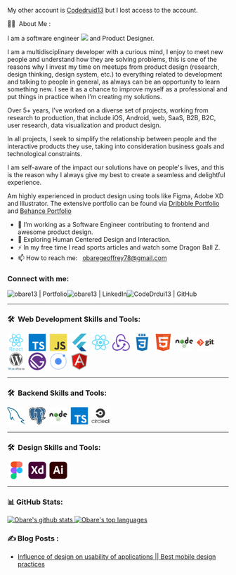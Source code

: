 My other account is [Codedruid13](https://github.com/codedruid13) but I lost access to the account.

:woman_technologist: &nbsp;About Me :
<br />


I am a software engineer <img src="https://media.giphy.com/media/WUlplcMpOCEmTGBtBW/giphy.gif" width="30"> and Product Designer.

I am a multidisciplinary developer with a curious mind, I enjoy to meet new people and understand how they are solving problems, this is one of the reasons why I invest my time on meetups from product design (research, design thinking, design system, etc.) to everything related to development and talking to people in general, as always can be an opportunity to learn something new. I see it as a chance to improve myself as a professional and put things in practice when I’m creating my solutions.

Over 5+ years, I’ve worked on a diverse set of projects, working from research to production, that include iOS, Android, web, SaaS, B2B, B2C, user research, data visualization and product design.

In all projects, I seek to simplify the relationship between people and the interactive products they use, taking into consideration business goals and technological constraints.

I am self-aware of the impact our solutions have on people's lives, and this is the reason why I always give my best to create a seamless and delightful experience.

Am highly experienced in product design using tools like Figma, Adobe XD and Illustrator. The extensive portfolio can be found via 
[Dribbble Portfolio](https://dribbble.com/Obare13) and [Behance Portfolio](https://behance.net/Obare13) 

- 🔭 I’m working as a Software Engineer contributing to frontend and awesome product design.
- 🌱 Exploring Human Centered Design and Interaction.
- ⚡ In my free time I read sports articles and watch some Dragon Ball Z.
- 📫 How to reach me: &nbsp; obaregeoffrey78@gmail.com

### Connect with me:
[<img align="left" alt="obare13 | Portfolio" src="https://img.shields.io/badge/helpdesk-%23FFD000.svg?&style=for-the-badge&logo=helpdesk&logoColor=blackA" />][website] 
[<img align="left" alt="obare13 | LinkedIn" src="https://img.shields.io/badge/linkedin-%230A66C2.svg?&style=for-the-badge&logo=linkedin&logoColor=white" />][linkedin] 
[<img align="left" alt="CodeDrdui13 | GitHub" src="https://img.shields.io/badge/github-%23181717.svg?&style=for-the-badge&logo=github&logoColor=white" />][github]

<br />

---

### 🛠 &nbsp;Web Development Skills and Tools:

<p>
<img src="https://github.com/devicons/devicon/blob/master/icons/react/react-original-wordmark.svg" title="React" alt="React" width="40" height="40"/>&nbsp;
<img src="https://github.com/devicons/devicon/blob/master/icons/typescript/typescript-original.svg" title="Typescript" alt="Typescript" width="40" height="40"/>&nbsp;
<img src="https://github.com/devicons/devicon/blob/master/icons/javascript/javascript-original.svg" title="Javascript" alt="Javascript" width="40" height="40"/>&nbsp;
<img src="https://github.com/devicons/devicon/blob/master/icons/flutter/flutter-original.svg" title="Flutter" alt="Flutter" width="40" height="40"/>&nbsp;
<img src="https://github.com/devicons/devicon/blob/master/icons/react/react-original.svg" title="React Native" alt="React Native" width="40" height="40"/>&nbsp;
<img src="https://github.com/devicons/devicon/blob/master/icons/redux/redux-original.svg" title="Redux" alt="Redux " width="40" height="40"/>&nbsp;
<img src="https://github.com/devicons/devicon/blob/master/icons/css3/css3-plain-wordmark.svg"  title="CSS3" alt="CSS" width="40" height="40"/>&nbsp;
<img src="https://github.com/devicons/devicon/blob/master/icons/html5/html5-original.svg" title="HTML5" alt="HTML" width="40" height="40"/>&nbsp;   
<img src="https://github.com/devicons/devicon/blob/master/icons/nodejs/nodejs-original-wordmark.svg" title="NodeJS" alt="NodeJS" width="40" height="40"/>&nbsp;  
<img src="https://github.com/devicons/devicon/blob/master/icons/git/git-original-wordmark.svg" title="Git" alt="Git" width="40" height="40"/>&nbsp;
<img src="https://github.com/devicons/devicon/blob/master/icons/wordpress/wordpress-original.svg" title="Wordrpress" alt="Wordpress" width="40" height="40"/>&nbsp;
<img src="https://github.com/devicons/devicon/blob/master/icons/gatsby/gatsby-original.svg" title="Gatsby" alt="Gatsby" width="40" height="40"/>&nbsp;
<img src="https://github.com/devicons/devicon/blob/master/icons/ionic/ionic-original.svg" title="Ionic" alt="Ionic" width="40" height="40"/>&nbsp;
<img src="https://github.com/devicons/devicon/blob/master/icons/angularjs/angularjs-original.svg" title="Angularjs" alt="Angularjs" width="40" height="40"/>&nbsp;
</p>

---

### 🛠 &nbsp;Backend Skills and Tools:

<p>
<img src="https://github.com/devicons/devicon/blob/master/icons/mysql/mysql-original.svg" title="MySQL" alt="MySQL" width="40" height="40"/>&nbsp;
<img src="https://github.com/devicons/devicon/blob/master/icons/postgresql/postgresql-original.svg" title="postgreSQL" alt="postgreSQL" width="40" height="40"/>&nbsp;
<img src="https://github.com/devicons/devicon/blob/master/icons/nodejs/nodejs-original-wordmark.svg" title="NodeJS" alt="NodeJS" width="40" height="40"/>&nbsp;
<img src="https://github.com/devicons/devicon/blob/master/icons/typescript/typescript-original.svg" title="Typescript" alt="Typescript" width="40" height="40"/>&nbsp;
<img src="https://github.com/devicons/devicon/blob/master/icons/circleci/circleci-plain-wordmark.svg" title="Circle CI" alt="Circle CI" width="40" height="40"/>&nbsp;
</p>

---

### 🛠 &nbsp;Design Skills and Tools:

<p>
<img src="https://github.com/devicons/devicon/blob/master/icons/figma/figma-original.svg" title="Figma" alt="Figma" width="40" height="40"/>&nbsp;
<img src="https://github.com/devicons/devicon/blob/master/icons/xd/xd-plain.svg" title="Adobe XD" alt="Adobe XD" width="40" height="40"/>&nbsp;
<img src="https://github.com/devicons/devicon/blob/master/icons/illustrator/illustrator-plain.svg" title="Adobe Illustrator" alt="Adobe Illustrator" width="40" height="40"/>&nbsp;

</p>

---

 
### 📊 GitHub Stats:
<a href="https://www.linkedin.com/in/obare13">
  <img height="180rem" src="https://github-readme-stats.vercel.app/api?username=codedruid13&show_icons=true&theme=react&count_private=true" alt="Obare's github stats" />
  <img height="180rem" src="https://github-readme-stats.vercel.app/api/top-langs/?username=codedruid13&layout=compact&theme=react&count_private=true" alt="Obare's top languages" />
</a>


### ✍️ Blog Posts : 
- [Influence of design on usability of applications || Best mobile design practices](https://blog.madavi.co/influence-of-design-on-usability-of-applications/)

 
[website]: https://obare.netlify.com
[linkedin]: https://linkedin.com/in/obare13 
[github]: https://github.com/codedruid13 


